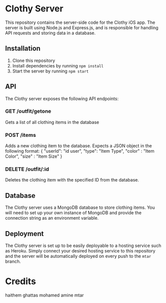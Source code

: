 # Clothy Server

This repository contains the server-side code for the Clothy iOS app. The server is built using Node.js and Express.js, and is responsible for handling API requests and storing data in a database.

## Installation

1. Clone this repository
2. Install dependencies by running `npm install`
3. Start the server by running `npm start`

## API

The Clothy server exposes the following API endpoints:

### GET /outfit/getone
Gets a list of all clothing items in the database

### POST /items
Adds a new clothing item to the database. Expects a JSON object in the following format:
{
    "userId": "id user",
    "type": "Item Type",
    "color" : "Item Color",
    "size" : "Item Size"
}

### DELETE /outfit/:id
Deletes the clothing item with the specified ID from the database.

## Database

The Clothy server uses a MongoDB database to store clothing items. You will need to set up your own instance of MongoDB and provide the connection string as an environment variable.

## Deployment

The Clothy server is set up to be easily deployable to a hosting service such as Heroku. Simply connect your desired hosting service to this repository and the server will be automatically deployed on every push to the `mtar` branch.

# Credits

haithem ghattas
mohamed amine mtar 

